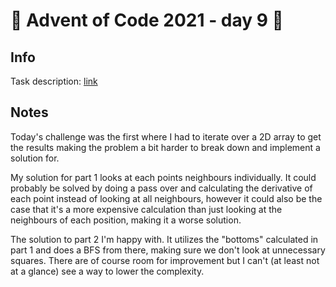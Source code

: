 # 🎄 Advent of Code 2021 - day 9 🎄

## Info

Task description: [link](https://adventofcode.com/2021/day/9)

## Notes

Today's challenge was the first where I had to iterate over a 2D array to get the results making the problem a bit harder to break down and implement a solution for.  

My solution for part 1 looks at each points neighbours individually. It could probably be solved by doing a pass over and calculating the derivative of each point instead of looking at all neighbours, however it could also be the case that it's a more expensive calculation than just looking at the neighbours of each position, making it a worse solution. 

The solution to part 2 I'm happy with. It utilizes the "bottoms" calculated in part 1 and does a BFS from there, making sure we don't look at unnecessary squares. There are of course room for improvement but I can't (at least not at a glance) see a way to lower the complexity.

